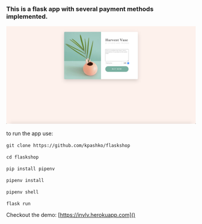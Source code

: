 ### This is a flask app with several payment methods implemented.

<img src="static/IMG/webpage.png" alt="webpage" width="600"/>

to run the app use:

`git clone https://github.com/kpashko/flaskshop`

`cd flaskshop`

`pip install pipenv`

`pipenv install`

`pipenv shell`

`flask run`


Checkout the demo:
[https://invlv.herokuapp.com]()
